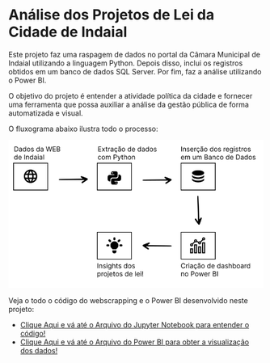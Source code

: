 # Análise dos Projetos de Lei da Cidade de Indaial

Este projeto faz uma raspagem de dados no portal da Câmara Municipal de Indaial utilizando a linguagem Python. Depois disso, inclui os registros obtidos em um banco de dados SQL Server. Por fim, faz a análise utilizando o Power BI.

O objetivo do projeto é entender a atividade política da cidade e fornecer uma ferramenta que possa auxiliar a análise da gestão pública de forma automatizada e visual.

O fluxograma abaixo ilustra todo o processo:

<img src="https://raw.githubusercontent.com/FerrazThales/Observatorio_Social_Indaial/main/imagens/fluxograma.svg">

Veja o todo o código do webscrapping e o Power BI desenvolvido neste projeto:
* [Clique Aqui e vá até o Arquivo do Jupyter Notebook para entender o código!](https://github.com/FerrazThales/Observatorio_Social_Indaial/blob/main/Proposi%C3%A7%C3%B5es%20Vereadores%20-%20Indaial%20(Santa%20Catarina).ipynb)
* [Clique Aqui e vá até o Arquivo do Power BI para obter a visualização dos dados!](https://github.com/FerrazThales/Observatorio_Social_Indaial/blob/main/Proposicoes_Indaial.pbix)

